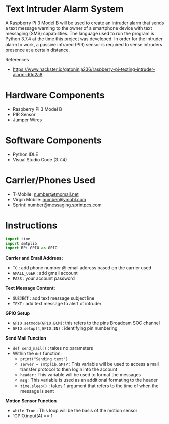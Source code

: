 # Text Intruder Alarm System
A Raspberry Pi 3 Model B will be used to create an intruder alarm that sends a text message warning to the owner of a smartphone device with text messaging (SMS) capabilities. The language used to run the program is Python 3.7.4 at the time this project was developed. In order for the intruder alarm to work, a passive infrared (PIR) sensor is required to sense intruders presence at a certain distance. 

References 
- https://www.hackster.io/gatoninja236/raspberry-pi-texting-intruder-alarm-d0d2a8

# Hardware Components
- Raspberry Pi 3 Model B
- PIR Sensor 
- Jumper Wires

# Software Components
- Python IDLE
- Visual Studio Code (3.7.4)

# Carrier/Phones Used
- T-Mobile: number@tmomail.net
- Virgin Mobile: number@vmobl.com 
- Sprint: number@messaging.sprintpcs.com 

# Instructions
```python
import time
import smtplib
import RPi.GPIO as GPIO
```
**Carrier and Email Address:** 
- `TO` : add phone number @ email address based on the carrier used
- `GMAIL_USER` : add gmail account 
- `PASS` : your account password

**Text Message Content:**
- `SUBJECT` : add text message subject line
- `TEXT` : add text message to alert of intruder

**GPIO Setup**
- `GPIO.setmode(GPIO.BCM)`: this refers to the pins Broadcam SOC channel
- `GPIO.setup(4,GPIO.IN)` : identifying pin numbering

**Send Mail Function**
- `def send_mail()` : takes no parameters
- Within the `def` function: 
  - `print("Sending text")`
  - `server = smtplib.SMTP` : This variable will be used to access a mail transfer protocol to then login into the account
  - `header` : This variable will be used to format the messages
  - `msg` : This variable is used as an additional formating to the header
  - `time.sleep()` : takes 1 argument that refers to the time of when the message is sent

**Motion Sensor Function**
- `while True` : This loop will be the basis of the motion sensor
- `GPIO.input(4) == 1: 


